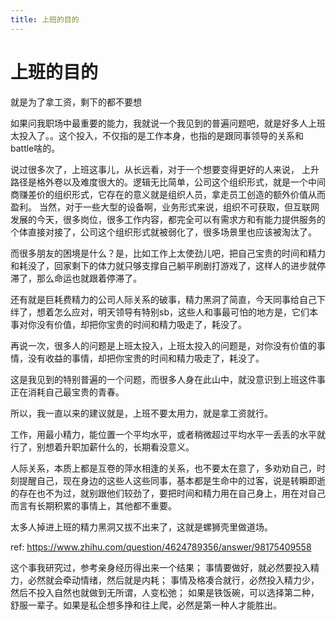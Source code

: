 ```yaml
---
title: 上班的目的
---
```

# 上班的目的

就是为了拿工资，剩下的都不要想

如果问我职场中最重要的能力，我就说一个我见到的普遍问题吧，就是好多人上班太投入了。。这个投入，不仅指的是工作本身，也指的是跟同事领导的关系和battle啥的。

说过很多次了，上班这事儿，从长远看，对于一个想要变得更好的人来说，
上升路径是格外卷以及难度很大的。逻辑无比简单，公司这个组织形式，就是一个中间商赚差价的组织形式，它存在的意义就是组织人员，拿走员工创造的额外价值从而盈利。
当然，对于一些大型的设备啊，业务形式来说，组织不可获取，但互联网发展的今天，很多岗位，很多工作内容，都完全可以有需求方和有能力提供服务的个体直接对接了，公司这个组织形式就被弱化了，很多场景里也应该被淘汰了。

而很多朋友的困境是什么？是，比如工作上太使劲儿吧，把自己宝贵的时间和精力和耗没了，回家剩下的体力就只够支撑自己躺平刷剧打游戏了，这样人的进步就停滞了，那么命运也就跟着停滞了。

还有就是巨耗费精力的公司人际关系的破事，精力黑洞了简直，今天同事给自己下绊了，想着怎么应对，明天领导有特别sb，这些人和事最可怕的地方是，它们本事对你没有价值，却把你宝贵的时间和精力吸走了，耗没了。

再说一次，很多人的问题是上班太投入，上班太投入的问题是，对你没有价值的事情，没有收益的事情，却把你宝贵的时间和精力吸走了，耗没了。

这是我见到的特别普遍的一个问题，而很多人身在此山中，就没意识到上班这件事正在消耗自己最宝贵的青春。

所以，我一直以来的建议就是，上班不要太用力，就是拿工资就行。

工作，用最小精力，能位置一个平均水平，或者稍微超过平均水平一丢丢的水平就行了，别想着升职加薪什么的，长期看没意义。

人际关系，本质上都是互卷的萍水相逢的关系，也不要太在意了，多劝劝自己，时刻提醒自己，现在身边的这些人这些同事，基本都是生命中的过客，说是转瞬即逝的存在也不为过，就别跟他们较劲了，要把时间和精力用在自己身上，用在对自己而言有长期积累的事情上，其他都不重要。

太多人掉进上班的精力黑洞又拔不出来了，这就是螺狮壳里做道场。

ref: https://www.zhihu.com/question/4624789356/answer/98175409558

这个事我研究过，参考亲身经历得出来一个结果；
事情要做好，就必然要投入精力，必然就会牵动情绪，然后就是内耗；
事情及格凑合就行，必然投入精力少，然后不投入自然也就做到无所谓，人变松弛；
如果是铁饭碗，可以选择第二种，舒服一辈子。如果是私企想多挣和往上爬，必然是第一种人才能胜出。

